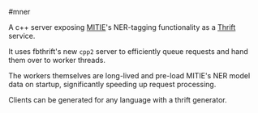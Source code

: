 #mner

A c++ server exposing [MITIE](https://github.com/mit-nlp/MITIE)'s NER-tagging functionality as a [Thrift](https://github.com/facebook/fbthrift) service.

It uses fbthrift's new `cpp2` server to efficiently queue requests and hand them over to worker threads.

The workers themselves are long-lived and pre-load MITIE's NER model data on startup, significantly speeding up request processing.

Clients can be generated for any language with a thrift generator.
